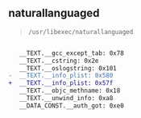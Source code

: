 ## naturallanguaged

> `/usr/libexec/naturallanguaged`

```diff

   __TEXT.__gcc_except_tab: 0x78
   __TEXT.__cstring: 0x2e
   __TEXT.__oslogstring: 0x101
-  __TEXT.__info_plist: 0x580
+  __TEXT.__info_plist: 0x57f
   __TEXT.__objc_methname: 0x18
   __TEXT.__unwind_info: 0xa8
   __DATA_CONST.__auth_got: 0xe0

```
